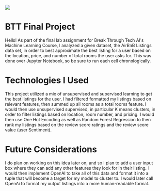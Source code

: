 ![](https://github.com/joewadk/BTT-FinalProject/gif/btt.gif)

# BTT Final Project
Hello! As part of the final lab assignment for Break Through Tech AI's Machine Learning Course, I analyzed a given dataset, the AirBnB Listings data set, in order to best approximate the best listing for a user based on the location, price, and number of total rooms the user asks for. This was done over Jupyter Notebook, so be sure to run each cell chronologically.
# Technologies I Used
This project utilized a mix of unsupervised and supervised learning to get the best listings for the user. I had filtered formatted my listings based on relevant features, then summed up all rooms as a total rooms feature. I would then use unsupervised supervised, in particular K means clusters, in order to filter listings based on location, room number, and pricing. I would then use One Hot Encoding as well as Random Forest Regression to then rank my listings based on the review score ratings and the review score value (user Sentiment). 
# Future Considerations
I do plan on working on this idea later on, and so I plan to add a user input box where they can add any other features they look for in their listing. I would then implement OpenAI to take all of this data and format it into a tuple that will become a target for my model to cluster to. I would later call OpenAi to format my output listings into a more human-readable format.
